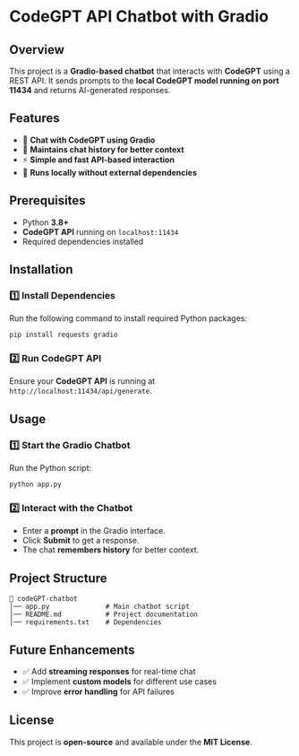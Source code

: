 # CodeGPT API Chatbot with Gradio  

## Overview  
This project is a **Gradio-based chatbot** that interacts with **CodeGPT** using a REST API. It sends prompts to the **local CodeGPT model running on port 11434** and returns AI-generated responses.  

## Features  
- 💬 **Chat with CodeGPT using Gradio**  
- 🔄 **Maintains chat history for better context**  
- ⚡ **Simple and fast API-based interaction**  
- 🚀 **Runs locally without external dependencies**  

## Prerequisites  
- Python **3.8+**  
- **CodeGPT API** running on `localhost:11434`  
- Required dependencies installed  

## Installation  

### 1️⃣ Install Dependencies  
Run the following command to install required Python packages:  

```sh
pip install requests gradio
```

### 2️⃣ Run CodeGPT API  
Ensure your **CodeGPT API** is running at `http://localhost:11434/api/generate`.  

## Usage  

### 1️⃣ Start the Gradio Chatbot  
Run the Python script:  

```sh
python app.py
```

### 2️⃣ Interact with the Chatbot  
- Enter a **prompt** in the Gradio interface.  
- Click **Submit** to get a response.  
- The chat **remembers history** for better context.  

## Project Structure  

```
📂 codeGPT-chatbot
│── app.py              # Main chatbot script
│── README.md           # Project documentation
│── requirements.txt    # Dependencies
```

## Future Enhancements  
- ✅ Add **streaming responses** for real-time chat  
- ✅ Implement **custom models** for different use cases  
- ✅ Improve **error handling** for API failures  

## License  
This project is **open-source** and available under the **MIT License**.  
